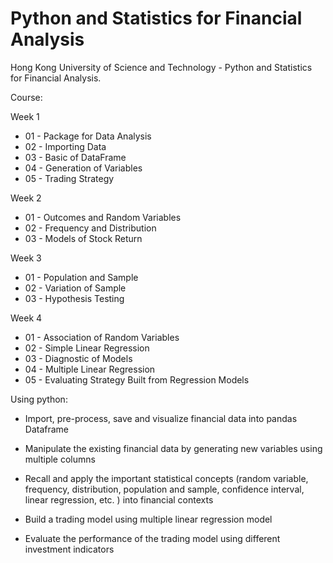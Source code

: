 # Python and Statistics for Financial Analysis

Hong Kong University of Science and Technology - Python and Statistics for Financial Analysis.


Course:

Week 1 
  * 01 - Package for Data Analysis
  * 02 - Importing Data
  * 03 - Basic of DataFrame
  * 04 - Generation of Variables
  * 05 - Trading Strategy

Week 2
* 01 - Outcomes and Random Variables
* 02 - Frequency and Distribution
* 03 - Models of Stock Return

Week 3
* 01 - Population and Sample
* 02 - Variation of Sample
* 03 - Hypothesis Testing

Week 4
* 01 - Association of Random Variables
* 02 - Simple Linear Regression
* 03 - Diagnostic of Models
* 04 - Multiple Linear Regression
* 05 - Evaluating Strategy Built from Regression Models 


Using python:

- Import, pre-process, save and visualize financial data into pandas Dataframe

- Manipulate the existing financial data by generating new variables using multiple columns

- Recall and apply the important statistical concepts (random variable, frequency, distribution, population and sample, confidence interval, linear regression, etc. ) into financial contexts

- Build a trading model using multiple linear regression model 

- Evaluate the performance of the trading model using different investment indicators
